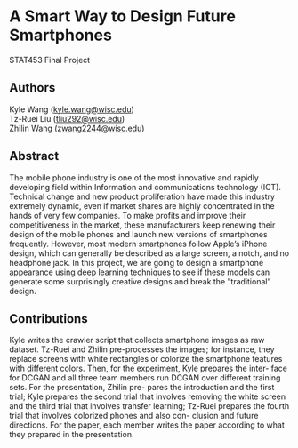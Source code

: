 # A Smart Way to Design Future Smartphones
STAT453 Final Project

## Authors
Kyle Wang (kyle.wang@wisc.edu)  
Tz-Ruei Liu (tliu292@wisc.edu)   
Zhilin Wang (zwang2244@wisc.edu)

## Abstract
The mobile phone industry is one of the most innovative and rapidly developing field within Information and communications technology (ICT). Technical change and new product proliferation have made this industry extremely dynamic, even if market shares are highly concentrated in the hands of very few companies. To make profits and improve their competitiveness in the market, these manufacturers keep renewing their design of the mobile phones and launch new versions of smartphones frequently. However, most modern smartphones follow Apple’s iPhone design, which can generally be described as a large screen, a notch, and no headphone jack. In this project, we are going to design a smartphone appearance using deep learning techniques to see if these models can generate some surprisingly creative designs and break the ”traditional” design.

## Contributions
Kyle writes the crawler script that collects smartphone images as raw dataset. Tz-Ruei and Zhilin pre-processes the images; for instance, they replace screens with white rectangles or colorize the smartphone features with different colors. Then, for the experiment, Kyle prepares the inter- face for DCGAN and all three team members run DCGAN over different training sets. For the presentation, Zhilin pre- pares the introduction and the first trial; Kyle prepares the second trial that involves removing the white screen and the third trial that involves transfer learning; Tz-Ruei prepares the fourth trial that involves colorized phones and also con- clusion and future directions. For the paper, each member writes the paper according to what they prepared in the presentation.
